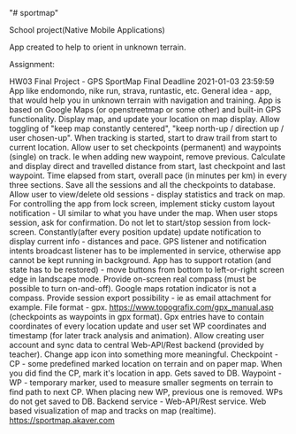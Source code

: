 "# sportmap" 

School project(Native Mobile Applications)

App created to help to orient in unknown terrain. 

Assignment:

HW03 Final Project - GPS SportMap
Final Deadline 2021-01-03 23:59:59
App like endomondo, nike run, strava, runtastic, etc.
General idea - app, that would help you in unknown terrain with navigation and training.
App is based on Google Maps (or openstreetmap or some other) and built-in GPS functionality.
Display map, and update your location on map display.
Allow toggling of "keep map constantly centered", "keep north-up / direction up / user chosen-up".
When tracking is started, start to draw trail from start to current location.
Allow user to set checkpoints (permanent) and waypoints (single) on track. Ie when adding new waypoint, remove previous.
Calculate and display direct and travelled distance from start, last checkpoint and last waypoint.
Time elapsed from start, overall pace (in minutes per km) in every three sections.
Save all the sessions and all the checkpoints to database.
Allow user to view/delete old sessions - display statistics and track on map.
For controlling the app from lock screen, implement sticky custom layout notification - UI similar to what you have under the map.
When user stops session, ask for confirmation. Do not let to start/stop session from lock-screen.
Constantly(after every position update) update notification to display current info - distances and pace.
GPS listener and notification intents broadcast listener has to be implemented in service, otherwise app cannot be kept running in background.
App has to support rotation (and state has to be restored) - move buttons from bottom to left-or-right screen edge in landscape mode.
Provide on-screen real compass (must be possible to turn on-and-off). Google maps rotation indicator is not a compass.
Provide session export possibility - ie as email attachment for example. File format - gpx.
https://www.topografix.com/gpx_manual.asp (checkpoints as waypoints in gpx format).
Gpx entries have to contain coordinates of every location update and user set WP coordinates  and timestamp (for later track analysis and animation).
Allow creating user account and sync data to central Web-API/Rest backend (provided by teacher).
Change app icon into something more meaningful.
Checkpoint - CP - some predefined marked location on terrain and on paper map. When you did find the CP, mark it's location in app. Gets saved to DB.
Waypoint - WP - temporary marker, used to measure smaller segments on terrain to find path to next CP. When placing new WP, previous one is removed. WPs do not get saved to DB.
Backend service - Web-API/Rest service. Web based visualization of map and tracks on map (realtime).
https://sportmap.akaver.com
